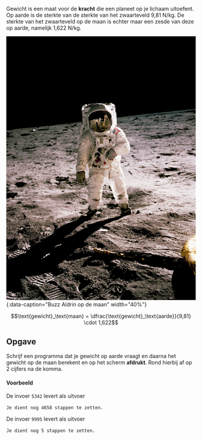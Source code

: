 Gewicht is een maat voor de **kracht** die een planeet op je lichaam uitoefent. Op aarde is de sterkte van de sterkte van het zwaarteveld 9,81 N/kg. De sterkte van het zwaarteveld op de maan is echter maar een zesde van deze op aarde, namelijk 1,622 N/kg.

![Buzz Aldrin op de maan.](media/history-in-hd.jpg "100"){:data-caption="Buzz Aldrin op de maan" width="40%"}


$$\text{gewicht}_\text{maan} = \dfrac{\text{gewicht}_\text{aarde}}{9,81} \cdot 1,622$$


## Opgave
Schrijf een programma dat je gewicht op aarde vraagt en daarna het gewicht op de maan berekent en op het scherm **afdrukt**. Rond hierbij af op 2 cijfers na de komma.

#### Voorbeeld
De invoer `5342` levert als uitvoer
```
Je dient nog 4658 stappen te zetten.
```

De invoer `9995` levert als uitvoer
```
Je dient nog 5 stappen te zetten.
```